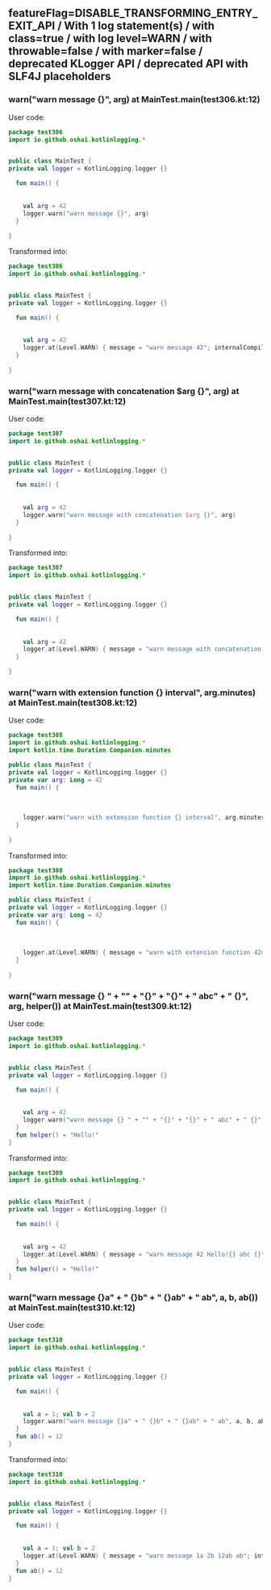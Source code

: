 ## featureFlag=DISABLE_TRANSFORMING_ENTRY_EXIT_API / With 1 log statement(s) / with class=true / with log level=WARN / with throwable=false / with marker=false / deprecated KLogger API / deprecated API with SLF4J placeholders



###  warn("warn message {}", arg) at MainTest.main(test306.kt:12)

User code:
```kotlin
package test306
import io.github.oshai.kotlinlogging.*


public class MainTest {
private val logger = KotlinLogging.logger {}

  fun main() {
    
    
    val arg = 42
    logger.warn("warn message {}", arg)
  }
  
}


```
  
Transformed into:
```kotlin
package test306
import io.github.oshai.kotlinlogging.*


public class MainTest {
private val logger = KotlinLogging.logger {}

  fun main() {
    
    
    val arg = 42
    logger.at(Level.WARN) { message = "warn message 42"; internalCompilerData = KLoggingEventBuilder.InternalCompilerData(messageTemplate = "\"warn message {}\"", className = "test306.MainTest", methodName = "main", fileName = "test306.kt", lineNumber = 12)
  }
  
}


```

###  warn("warn message with concatenation $arg {}", arg) at MainTest.main(test307.kt:12)

User code:
```kotlin
package test307
import io.github.oshai.kotlinlogging.*


public class MainTest {
private val logger = KotlinLogging.logger {}

  fun main() {
    
    
    val arg = 42
    logger.warn("warn message with concatenation $arg {}", arg)
  }
  
}


```
  
Transformed into:
```kotlin
package test307
import io.github.oshai.kotlinlogging.*


public class MainTest {
private val logger = KotlinLogging.logger {}

  fun main() {
    
    
    val arg = 42
    logger.at(Level.WARN) { message = "warn message with concatenation 42 42"; internalCompilerData = KLoggingEventBuilder.InternalCompilerData(messageTemplate = "\"warn message with concatenation $arg {}\"", className = "test307.MainTest", methodName = "main", fileName = "test307.kt", lineNumber = 12)
  }
  
}


```

###  warn("warn with extension function {} interval", arg.minutes) at MainTest.main(test308.kt:12)

User code:
```kotlin
package test308
import io.github.oshai.kotlinlogging.*
import kotlin.time.Duration.Companion.minutes

public class MainTest {
private val logger = KotlinLogging.logger {}
private var arg: Long = 42
  fun main() {
    
    
    
    logger.warn("warn with extension function {} interval", arg.minutes)
  }
  
}


```
  
Transformed into:
```kotlin
package test308
import io.github.oshai.kotlinlogging.*
import kotlin.time.Duration.Companion.minutes

public class MainTest {
private val logger = KotlinLogging.logger {}
private var arg: Long = 42
  fun main() {
    
    
    
    logger.at(Level.WARN) { message = "warn with extension function 42m interval"; internalCompilerData = KLoggingEventBuilder.InternalCompilerData(messageTemplate = "\"warn with extension function {} interval\"", className = "test308.MainTest", methodName = "main", fileName = "test308.kt", lineNumber = 12)
  }
  
}


```

###  warn("warn message {} " + "" + "{}" + "{}" + " abc" + " {}", arg, helper()) at MainTest.main(test309.kt:12)

User code:
```kotlin
package test309
import io.github.oshai.kotlinlogging.*


public class MainTest {
private val logger = KotlinLogging.logger {}

  fun main() {
    
    
    val arg = 42
    logger.warn("warn message {} " + "" + "{}" + "{}" + " abc" + " {}", arg, helper())
  }
  fun helper() = "Hello!"
}


```
  
Transformed into:
```kotlin
package test309
import io.github.oshai.kotlinlogging.*


public class MainTest {
private val logger = KotlinLogging.logger {}

  fun main() {
    
    
    val arg = 42
    logger.at(Level.WARN) { message = "warn message 42 Hello!{} abc {}"; internalCompilerData = KLoggingEventBuilder.InternalCompilerData(messageTemplate = "\"warn message {} \" + \"\" + \"{}\" + \"{}\" + \" abc\" + \" {}\"", className = "test309.MainTest", methodName = "main", fileName = "test309.kt", lineNumber = 12)
  }
  fun helper() = "Hello!"
}


```

###  warn("warn message {}a" + " {}b" + " {}ab" + " ab", a, b, ab()) at MainTest.main(test310.kt:12)

User code:
```kotlin
package test310
import io.github.oshai.kotlinlogging.*


public class MainTest {
private val logger = KotlinLogging.logger {}

  fun main() {
    
    
    val a = 1; val b = 2
    logger.warn("warn message {}a" + " {}b" + " {}ab" + " ab", a, b, ab())
  }
  fun ab() = 12
}


```
  
Transformed into:
```kotlin
package test310
import io.github.oshai.kotlinlogging.*


public class MainTest {
private val logger = KotlinLogging.logger {}

  fun main() {
    
    
    val a = 1; val b = 2
    logger.at(Level.WARN) { message = "warn message 1a 2b 12ab ab"; internalCompilerData = KLoggingEventBuilder.InternalCompilerData(messageTemplate = "\"warn message {}a\" + \" {}b\" + \" {}ab\" + \" ab\"", className = "test310.MainTest", methodName = "main", fileName = "test310.kt", lineNumber = 12)
  }
  fun ab() = 12
}


```
